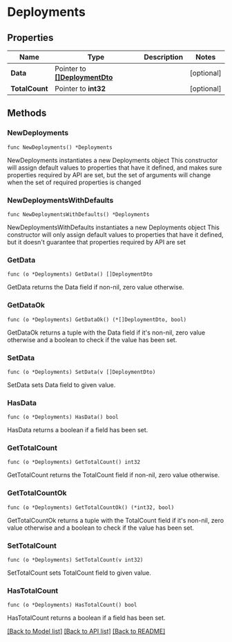# Deployments

## Properties

Name | Type | Description | Notes
------------ | ------------- | ------------- | -------------
**Data** | Pointer to [**[]DeploymentDto**](DeploymentDto.md) |  | [optional] 
**TotalCount** | Pointer to **int32** |  | [optional] 

## Methods

### NewDeployments

`func NewDeployments() *Deployments`

NewDeployments instantiates a new Deployments object
This constructor will assign default values to properties that have it defined,
and makes sure properties required by API are set, but the set of arguments
will change when the set of required properties is changed

### NewDeploymentsWithDefaults

`func NewDeploymentsWithDefaults() *Deployments`

NewDeploymentsWithDefaults instantiates a new Deployments object
This constructor will only assign default values to properties that have it defined,
but it doesn't guarantee that properties required by API are set

### GetData

`func (o *Deployments) GetData() []DeploymentDto`

GetData returns the Data field if non-nil, zero value otherwise.

### GetDataOk

`func (o *Deployments) GetDataOk() (*[]DeploymentDto, bool)`

GetDataOk returns a tuple with the Data field if it's non-nil, zero value otherwise
and a boolean to check if the value has been set.

### SetData

`func (o *Deployments) SetData(v []DeploymentDto)`

SetData sets Data field to given value.

### HasData

`func (o *Deployments) HasData() bool`

HasData returns a boolean if a field has been set.

### GetTotalCount

`func (o *Deployments) GetTotalCount() int32`

GetTotalCount returns the TotalCount field if non-nil, zero value otherwise.

### GetTotalCountOk

`func (o *Deployments) GetTotalCountOk() (*int32, bool)`

GetTotalCountOk returns a tuple with the TotalCount field if it's non-nil, zero value otherwise
and a boolean to check if the value has been set.

### SetTotalCount

`func (o *Deployments) SetTotalCount(v int32)`

SetTotalCount sets TotalCount field to given value.

### HasTotalCount

`func (o *Deployments) HasTotalCount() bool`

HasTotalCount returns a boolean if a field has been set.


[[Back to Model list]](../README.md#documentation-for-models) [[Back to API list]](../README.md#documentation-for-api-endpoints) [[Back to README]](../README.md)


